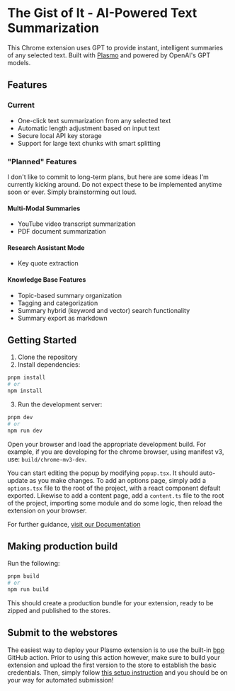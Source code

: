 # The Gist of It - AI-Powered Text Summarization

This Chrome extension uses GPT to provide instant, intelligent summaries of any selected text. Built with [Plasmo](https://docs.plasmo.com/) and powered by OpenAI's GPT models.

## Features

### Current
- One-click text summarization from any selected text
- Automatic length adjustment based on input text
- Secure local API key storage
- Support for large text chunks with smart splitting

### "Planned" Features

I don't like to commit to long-term plans, but here are some ideas I'm currently kicking around.
Do not expect these to be implemented anytime soon or ever.
Simply brainstorming out loud.

#### Multi-Modal Summaries
- YouTube video transcript summarization
- PDF document summarization

#### Research Assistant Mode
- Key quote extraction

#### Knowledge Base Features
- Topic-based summary organization
- Tagging and categorization
- Summary hybrid (keyword and vector) search functionality
- Summary export as markdown

## Getting Started

1. Clone the repository
2. Install dependencies:

```bash
pnpm install
# or
npm install
```

3. Run the development server:

```bash
pnpm dev
# or
npm run dev
```

Open your browser and load the appropriate development build. For example, if you are developing for the chrome browser, using manifest v3, use: `build/chrome-mv3-dev`.

You can start editing the popup by modifying `popup.tsx`. It should auto-update as you make changes. To add an options page, simply add a `options.tsx` file to the root of the project, with a react component default exported. Likewise to add a content page, add a `content.ts` file to the root of the project, importing some module and do some logic, then reload the extension on your browser.

For further guidance, [visit our Documentation](https://docs.plasmo.com/)

## Making production build

Run the following:

```bash
pnpm build
# or
npm run build
```

This should create a production bundle for your extension, ready to be zipped and published to the stores.

## Submit to the webstores

The easiest way to deploy your Plasmo extension is to use the built-in [bpp](https://bpp.browser.market) GitHub action. Prior to using this action however, make sure to build your extension and upload the first version to the store to establish the basic credentials. Then, simply follow [this setup instruction](https://docs.plasmo.com/framework/workflows/submit) and you should be on your way for automated submission!

